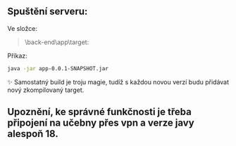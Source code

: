 ## Spuštění serveru:
Ve složce:
>\back-end\app\target:

Příkaz:

```bash
java -jar app-0.0.1-SNAPSHOT.jar
```
✨  Samostatný build je troju magie, tudíž s každou novou verzí budu přidávat nový zkompilovaný target.
## Upoznění, ke správné funkčnosti je třeba připojení na učebny přes vpn a verze javy alespoň 18.
